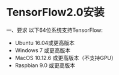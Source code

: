 # TensorFlow2.0安装

一、要求
以下64位系统支持TensorFlow:
 * Ubuntu 16.04或更高版本
 * Windows 7 或更高版本
 * MacOS 10.12.6 或更高版本（不支持GPU）
 * Raspbian 9.0 或更高版本


